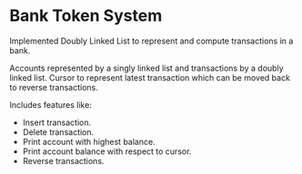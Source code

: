 # Bank Token System

Implemented Doubly Linked List to represent and compute transactions in a bank.

Accounts represented by a singly linked list and transactions by a doubly linked list. Cursor to represent latest transaction which can be moved back to reverse transactions.

Includes features like:

- Insert transaction.
- Delete transaction.
- Print account with highest balance.
- Print account balance with respect to cursor.
- Reverse transactions.
